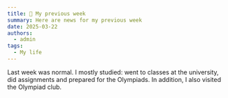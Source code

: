 ```yaml
---
title: 🌟 My previous week
summary: Here are news for my previous week
date: 2025-03-22
authors:
  - admin
tags:
  - My life
---
```


Last week was normal. I mostly studied: went to classes at the university, did assignments and prepared for the Olympiads. In addition, I also visited the Olympiad club.
